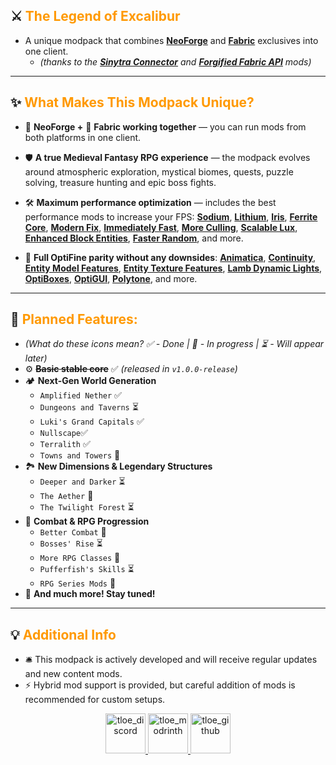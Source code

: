 ## ⚔️ <font color="#ff9900">The Legend of Excalibur</font>

- A unique modpack that combines [**NeoForge**](https://neoforged.net/) and [**Fabric**](https://fabricmc.net/) exclusives into one client.
  - *(thanks to the [**Sinytra Connector**](https://modrinth.com/mod/connector) and [**Forgified Fabric API**](https://modrinth.com/mod/forgified-fabric-api) mods)*

---

## ✨ <font color="#ff9900">What Makes This Modpack Unique?</font>

- 🦊 **NeoForge +** 📜 **Fabric working together** — you can run mods from both platforms in one client.

- 🛡️ **A true Medieval Fantasy RPG experience** — the modpack evolves around atmospheric exploration, mystical biomes, quests, puzzle solving, treasure hunting and epic boss fights.

- 🛠️ **Maximum performance optimization** — includes the best performance mods to increase your FPS: [**Sodium**](https://modrinth.com/mod/sodium), [**Lithium**](https://modrinth.com/mod/lithium), [**Iris**](https://modrinth.com/mod/iris), [**Ferrite Core**](https://modrinth.com/mod/ferrite-core), [**Modern Fix**](https://modrinth.com/mod/modernfix), [**Immediately Fast**](https://modrinth.com/mod/immediatelyfast), [**More Culling**](https://modrinth.com/mod/moreculling), [**Scalable Lux**](https://modrinth.com/mod/scalablelux), [**Enhanced Block Entities**](https://modrinth.com/mod/ebe), [**Faster Random**](https://modrinth.com/mod/faster-random), and more.

- 🌅 **Full OptiFine parity without any downsides**: [**Animatica**](https://modrinth.com/mod/animatica), [**Continuity**](https://modrinth.com/mod/continuity), [**Entity Model Features**](https://modrinth.com/mod/entity-model-features), [**Entity Texture Features**](https://modrinth.com/mod/entitytexturefeatures), [**Lamb Dynamic Lights**](https://modrinth.com/mod/lambdynamiclights), [**OptiBoxes**](https://modrinth.com/mod/optiboxes), [**OptiGUI**](https://modrinth.com/mod/optigui), [**Polytone**](https://modrinth.com/mod/polytone), and more.

---

## 🎯 <font color="#ff9900">Planned Features:</font>

- *(What do these icons mean? ✅ - Done | 🔄 - In progress | ⏳ - Will appear later)*
- ⚙️ ~~**Basic stable core**~~ ✅ *(released in `v1.0.0-release`)*
- 🏕️ **Next-Gen World Generation**
  - `Amplified Nether` ✅
  - `Dungeons and Taverns` ⏳
  - `Luki's Grand Capitals` ✅
  - `Nullscape`✅
  - `Terralith` ✅
  - `Towns and Towers` 🔄
- 🏞️ **New Dimensions & Legendary Structures**
  - `Deeper and Darker` ⏳
  - `The Aether` 🔄
  - `The Twilight Forest` ⏳
- 🏹 **Combat & RPG Progression**
  - `Better Combat` 🔄
  - `Bosses' Rise` ⏳
  - `More RPG Classes` 🔄
  - `Pufferfish's Skills` ⏳
  - `RPG Series Mods` 🔄
- 🏰 **And much more! Stay tuned!**

---

## 💡 <font color="#ff9900">Additional Info</font>

- 🛎️ This modpack is actively developed and will receive regular updates and new content mods.
- ⚡ Hybrid mod support is provided, but careful addition of mods is recommended for custom setups.

<p align="center">
  <a href="https://discord.gg/8qnHQAEGbC">
    <img src="https://i.imgur.com/xU7g3Wg.png" alt="tloe_discord" width="64" height="auto">
  </a>
  <a href="https://modrinth.com/modpack/The-Legend-of-Excalibur">
    <img src="https://i.imgur.com/w4a5Ccf.png" alt="tloe_modrinth" width="64" height="auto">
  </a>
  <a href="https://github.com/tapacywka/The-Legend-of-Excalibur">
    <img src="https://i.imgur.com/4u25zKP.png" alt="tloe_github" width="64" height="auto">
  </a>
</p>
